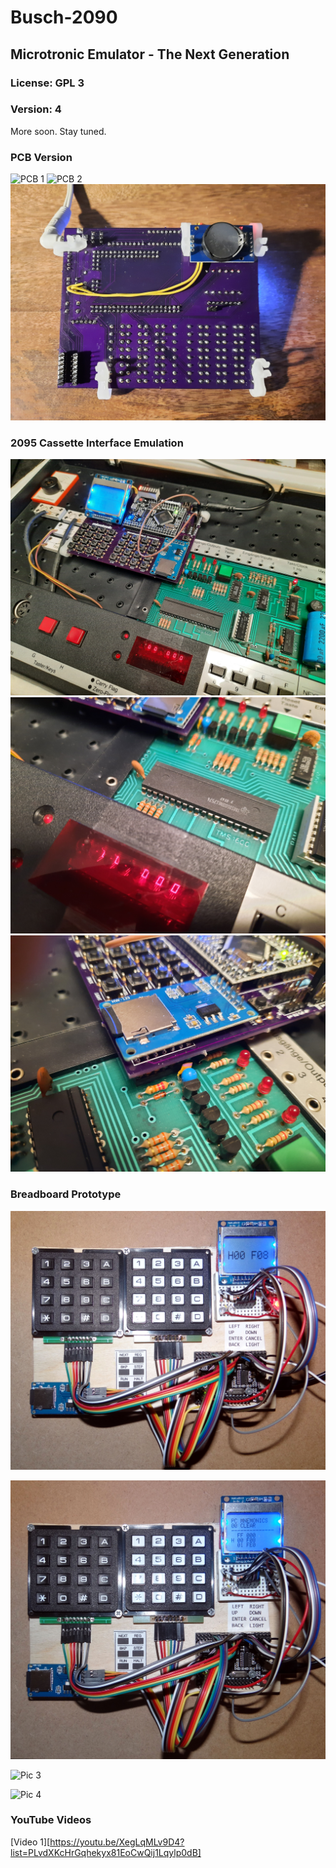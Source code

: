 # Busch-2090
## Microtronic Emulator - The Next Generation 
### License: GPL 3
### Version: 4 

More soon. Stay tuned. 

### PCB Version

![PCB 1](./pcb1.jpg)
![PCB 2](./pcb2.jpg)
![PCB 3](./pcb3.jpg)

### 2095 Cassette Interface Emulation 

![2095 1](./2095-1.jpg)
![2095 2](./2095-2.jpg)
![2095 3](./2095-3.jpg)

### Breadboard Prototype

![Microtronic Emulator New Version - 1](./microtronic-next-gen-1.jpg)

![Microtronic Emulator New Version - 2](./microtronic-next-gen-2.jpg)

![Pic 3](./pic3.jpg)

![Pic 4](./pic4.jpg)

### YouTube Videos

[Video 1][https://youtu.be/XegLqMLv9D4?list=PLvdXKcHrGqhekyx81EoCwQij1Lqylp0dB] 
